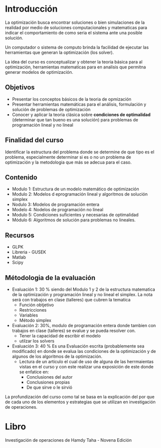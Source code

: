 # Introducción

La optimización busca encontrar soluciones o bien simulaciones de la realidad por medio de soluciones computacionales y matematicas para indicar el comportamiento de como seria el sistema ante una posible solución.

Un computador o sistema de computo brinda la facilidad de ejecutar las herramientas que generan la optimización (los solver).

La idea del curso es conceptualizar y obtener la teoria básica para al optimización, herramientas matematicas para en analisis que permitna generar modelos de optimización.


## Objetivos
* Presentar los conceptos básicos de la teoria de opmización
* Presentar herramientas matemáticas para el análisis, formulación y solución de problemas de optimización
* Conocer y aplicar la teoria clásica sobre **condiciones de optimalidad** (determinar que tan bueno es una solución) para problemas de programación lineal y no lineal


## Finalidad del curso
Identificar la estructura del problema donde se determine de que tipo es el problema, especialmente determinar si es o no un problema de optimización y la metodologia que más se adecua para el caso.

## Contenido
* Modulo 1: Estructura de un modelo matemático de optimización
* Modulo 2: Modelos d eprogramación lineal y algoritmos de solución simplex
* Nodulo 3: Modelos de programación entera
* Modelo 4: Nodelos de programación no lineal
* Modulo 5: Condiciones suficientes y necesarias de optimalidad
* Módulo 6: Algoritmos de solución para problemas no lineales.

## Recursos
* GLPK
* Libreria - GUSEK
* Matlab
* Scipy


## Métodologia de la evaluación
* Evaluación 1: 30 % siendo del Modulo 1 y 2 de la estructura matematica de la optimización y programación lineal y no lineal el simplex. La nota será con trabajos en clase (talleres) que cubren la tematica
    * Función obtjetivo
    * Restricciones
    * Variables
    * Método simplex
* Evaluación 2: 30%, modulo de programación entera donde tambien con trabajos en clase (talleres) se evalue y se pueda resolver con.
    * Tener la capacidad de escribir el modelo
    * utilzar los solvers
* Evaluación 3: 40 % Es una Evaluación escrita (probablemente sea modificado) en donde se evalua las condiciones de la optimización y de algunos de los algoritmos de la optimización.
    * Lectura de un articulo el cual de uso de alguna de las herrmaientas vistas en el curso y con este realizar una exposición de este donde se enfatice en:
        * Conclusiones del autor
        * Conclusiones propias
        * De que sirve o le sirvió



La profundización del curso como tal se basa en la explicación del por que de cada uno de los elementos y estrategias que se utilizan en investigación de operaciones.


# Libro
Investigación de operaciones de Hamdy Taha - Novena Edición